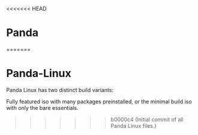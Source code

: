 <<<<<<< HEAD
# Panda
=======
# Panda-Linux
Panda Linux has two distinct build variants:

Fully featured iso with many packages preinstalled, or the minimal build iso with only the bare essentials.
>>>>>>> b0000c4 (Initial commit of all Panda Linux files.)
